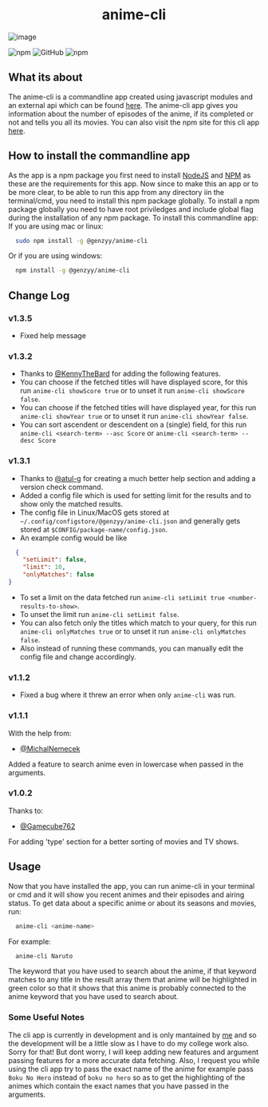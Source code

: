 <div align="center">
  <h1>anime-cli</h1>
 </div>
 
![image](./assets/anime-cli.png)

![npm](https://img.shields.io/npm/v/@genzyy/anime-cli?color=pink&style=for-the-badge)
![GitHub](https://img.shields.io/github/license/genzyy/anime-cli?style=for-the-badge)
![npm](https://img.shields.io/npm/dw/@genzyy/anime-cli?color=orange&style=for-the-badge)
 
 ## What its about ##
 
 The anime-cli is a commandline app created using javascript modules and an external api which can be found [here](https://jikan.moe/).
 The anime-cli app gives you information about the number of episodes of the anime, if its completed or not and tells you all its movies.
 You can also visit the npm site for this cli app [here](https://www.npmjs.com/package/@genzyy/anime-cli).
 
 
 ## How to install the commandline app ##
 As the app is a npm package you first need to install [NodeJS](https://nodejs.org/en/) and [NPM](https://www.npmjs.com/get-npm) as these are the requirements for this app.
 Now since to make this an app or to be more clear, to be able to run this app from any directory iin the terminal/cmd, you need to install this npm package globally.
 To install a npm package globally you need to have root priviledges and include global flag during the installation of any npm package.
To install this commandline app:
<br>
If you are using mac or linux:
```bash
  sudo npm install -g @genzyy/anime-cli
```
Or if you are using windows:
```bash
  npm install -g @genzyy/anime-cli
```

## Change Log ##

### v1.3.5 ###

* Fixed help message

### v1.3.2 ###

* Thanks to [@KennyTheBard](https://github.com/KennyTheBard) for adding the following features.
* You can choose if the fetched titles will have displayed score, for this run `anime-cli showScore true` or to unset it run `anime-cli showScore false`.
* You can choose if the fetched titles will have displayed year, for this run `anime-cli showYear true` or to unset it run `anime-cli showYear false`.
* You can sort ascendent or descendent on a (single) field, for this run `anime-cli <search-term> --asc Score` or `anime-cli <search-term> --desc Score`

### v1.3.1 ###

* Thanks to [@atul-g](https://github.com/atul-g) for creating a much better help section and adding a version check command.
* Added a config file which is used for setting limit for the results and to show only the matched results.
* The config file in Linux/MacOS gets stored at `~/.config/configstore/@genzyy/anime-cli.json` and generally gets stored at `$CONFIG/package-name/config.json`.
* An example config would be like 
```json
  {
	"setLimit": false,
	"limit": 10,
	"onlyMatches": false
}
```
* To set a limit on the data fetched run `anime-cli setLimit true <number-results-to-show>`.
* To unset the limit run `anime-cli setLimit false`.
* You can also fetch only the titles which match to your query, for this run `anime-cli onlyMatches true` or to unset it run `anime-cli onlyMatches false`.
* Also instead of running these commands, you can manually edit the config file and change accordingly.

 

### v1.1.2 ###
* Fixed a bug where it threw an error when only `anime-cli` was run.

### v1.1.1 ###

With the help from:
* [@MichalNemecek](https://github.com/MichalNemecek)

 Added a feature to search anime even in lowercase when passed in the arguments.

### v1.0.2 ###

Thanks to:
* [@Gamecube762](https://github.com/Gamecube762)

For adding 'type' section for a better sorting of movies and TV shows.

## Usage ##

Now that you have installed the app, you can run anime-cli in your terminal or cmd and it will show you recent animes and their episodes and airing status.
To get data about a specific anime or about its seasons and movies, run:
```bash
  anime-cli <anime-name>
```
For example:
```bash
  anime-cli Naruto
```

The keyword that you have used to search about the anime, if that keyword matches to any title in the result array them that anime will be highlighted in green color so that it shows that this anime is probably connected to the anime keyword that you have used to search about.

### Some Useful Notes ###
The cli app is currently in development and is only mantained by [me](https://github.com/genzyy) and so the development will be a little slow as I have to do my college work also.
Sorry for that!
But dont worry, I will keep adding new features and argument passing features for a more accurate data fetching.
Also, I request you while using the cli app try to pass the exact name of the anime for example pass `Boku No Hero` instead of `boku no hero` so as to get the highlighting of the animes which contain the exact names that you have passed in the arguments.
